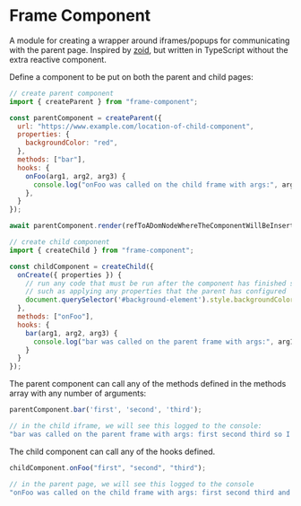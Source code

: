 # Frame Component

A module for creating a wrapper around iframes/popups for communicating with the parent page. Inspired by [zoid](https://github.com/krakenjs/zoid), but written in TypeScript without the extra reactive component.

Define a component to be put on both the parent and child pages:

```js
// create parent component
import { createParent } from "frame-component";

const parentComponent = createParent({
  url: "https://www.example.com/location-of-child-component",
  properties: {
    backgroundColor: "red",
  },
  methods: ["bar"],
  hooks: {
    onFoo(arg1, arg2, arg3) {
      console.log("onFoo was called on the child frame with args:", arg1, arg2, arg3, "and I am logging this on the parent page")
    },
  }
});

await parentComponent.render(refToADomNodeWhereTheComponentWillBeInserted);

// create child component
import { createChild } from "frame-component";

const childComponent = createChild({
  onCreate({ properties }) {
    // run any code that must be run after the component has finished setting up
    // such as applying any properties that the parent has configured
    document.querySelector('#background-element').style.backgroundColor = properties.backgroundColor;
  },
  methods: ["onFoo"],
  hooks: {
    bar(arg1, arg2, arg3) {
      console.log("bar was called on the parent frame with args:", arg1, arg2, arg3, "so I am logging this on the child");
    }
  }
});
```

The parent component can call any of the methods defined in the methods array with any number of arguments:

```js
parentComponent.bar('first', 'second', 'third');

// in the child iframe, we will see this logged to the console:
"bar was called on the parent frame with args: first second third so I am logging this on the child"
```

The child component can call any of the hooks defined.

```js
childComponent.onFoo("first", "second", "third");

// in the parent page, we will see this logged to the console
"onFoo was called on the child frame with args: first second third and I am logging this on the parent page"
```